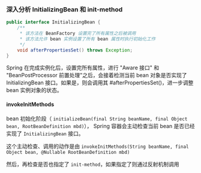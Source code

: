 ### 深入分析 InitializingBean 和 init-method

```java
public interface InitializingBean {
    /**
     * 该方法在 BeanFactory 设置完了所有属性之后被调用
     * 该方法允许 bean 实例设置了所有 bean 属性时执行初始化工作
     */
    void afterPropertiesSet() throws Exception;
}
```

Spring 在完成实例化后，设置完所有属性，进行 "Aware 接口" 和 "BeanPostProcessor 前置处理"之后，会接着检测当前 bean 对象是否实现了 InitializingBean 接口。如果是，则会调用其 #afterPropertiesSet()，进一步调整 bean 实例对象的状态。


#### invokeInitMethods
bean 初始化阶段（ `initializeBean(final String beanName, final Object bean, RootBeanDefinition mbd)`）， Spring 容器会主动检查当前 bean 是否已经实现了 `InitializingBean` 接口。

这个主动检查、调用的动作是由 `invokeInitMethods(String beanName, final Object bean, @Nullable RootBeanDefinition mbd)` 

然后，再检查是否也指定了 `init-method`，如果指定了则通过反射机制调用